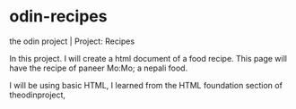 # odin-recipes
the odin project | Project: Recipes

In this project. I will create a html document of a food recipe. This page will have the recipe of paneer Mo:Mo; a nepali food.

I will be using basic HTML, I learned from the HTML foundation section of theodinproject,
